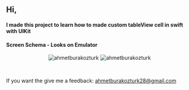 <h2>Hi,</h2>
<h4>I made this project to learn how to made custom tableView cell in swift with UIKit<h4/>

<h4>Screen Schema - Looks on Emulator</h4>
<p align="center"> <img src="https://github.com/ahmetburakozturk/customTableViewCell-Swift/assets/79537376/860cdf86-3948-4384-b0bb-802567d0f798" alt="ahmetburakozturk" /> 
<img src="https://github.com/ahmetburakozturk/customTableViewCell-Swift/assets/79537376/90ce411c-9ca8-4bf8-944f-a8b7d24fa8b1" alt="ahmetburakozturk" /></p>

<br/>
<p>If you want the give me a feedback: <a href="mailto:ahmetburakozturk28@gmail.com">ahmetburakozturk28@gmail.com</a></p>
